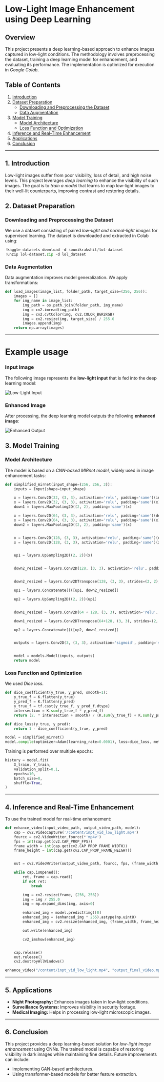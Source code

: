 # Low-Light Image Enhancement using Deep Learning

## Overview
This project presents a deep learning-based approach to enhance images captured in low-light conditions. The methodology involves preprocessing the dataset, training a deep learning model for enhancement, and evaluating its performance. The implementation is optimized for execution in *Google Colab*.

## Table of Contents
1. [Introduction](#1-introduction)  
2. [Dataset Preparation](#2-dataset-preparation)  
   - [Downloading and Preprocessing the Dataset](#downloading-and-preprocessing-the-dataset)  
   - [Data Augmentation](#data-augmentation)  
3. [Model Training](#3-model-training)  
   - [Model Architecture](#model-architecture)  
   - [Loss Function and Optimization](#loss-function-and-optimization)   
4. [Inference and Real-Time Enhancement](#4-inference-and-real-time-enhancement)  
5. [Applications](#5-applications)  
6. [Conclusion](#6-conclusion)  

---

## 1. Introduction
Low-light images suffer from poor visibility, loss of detail, and high noise levels. This project leverages *deep learning* to enhance the visibility of such images. The goal is to *train a model* that learns to map low-light images to their well-lit counterparts, improving contrast and restoring details.

## 2. Dataset Preparation

### Downloading and Preprocessing the Dataset
We use a dataset consisting of paired *low-light and normal-light images* for supervised learning. The dataset is downloaded and extracted in Colab using:

```python
!kaggle datasets download -d soumikrakshit/lol-dataset
!unzip lol-dataset.zip -d lol_dataset
```

### Data Augmentation
Data augmentation improves model generalization. We apply transformations:

```python
def load_images(image_list, folder_path, target_size=(256, 256)):
    images = []
    for img_name in image_list:
        img_path = os.path.join(folder_path, img_name)
        img = cv2.imread(img_path)
        img = cv2.cvtColor(img, cv2.COLOR_BGR2RGB)
        img = cv2.resize(img, target_size) / 255.0
        images.append(img)
    return np.array(images)
```

---

# Example usage
### Input Image
The following image represents the **low-light input** that is fed into the deep learning model:

![Low-Light Input](dark.jpg)

### Enhanced Image
After processing, the deep learning model outputs the following **enhanced image**:

![Enhanced Output](bright.jpeg)


## 3. Model Training

### Model Architecture
The model is based on a *CNN-based MIRnet model*, widely used in image enhancement tasks:

```python
def simplified_mirnet(input_shape=(256, 256, 3)):
    inputs = Input(shape=input_shape)

    x = layers.Conv2D(32, (3, 3), activation='relu', padding='same')(inputs)
    x = layers.Conv2D(32, (3, 3), activation='relu', padding='same')(x)
    down1 = layers.MaxPooling2D((2, 2), padding='same')(x)

    x = layers.Conv2D(64, (3, 3), activation='relu', padding='same')(down1)
    x = layers.Conv2D(64, (3, 3), activation='relu', padding='same')(x)
    down2 = layers.MaxPooling2D((2, 2), padding='same')(x)


    x = layers.Conv2D(128, (3, 3), activation='relu', padding='same')(down2)
    x = layers.Conv2D(128, (3, 3), activation='relu', padding='same')(x)


    up1 = layers.UpSampling2D((2, 2))(x)


    down2_resized = layers.Conv2D(128, (3, 3), activation='relu', padding='same')(down2)


    down2_resized = layers.Conv2DTranspose(128, (3, 3), strides=(2, 2), padding='same')(down2_resized)

    up1 = layers.Concatenate()([up1, down2_resized])

    up2 = layers.UpSampling2D((2, 2))(up1)


    down1_resized = layers.Conv2D(64 + 128, (3, 3), activation='relu', padding='same')(down1)

    down1_resized = layers.Conv2DTranspose(64+128, (3, 3), strides=(2, 2), padding='same')(down1_resized)

    up2 = layers.Concatenate()([up2, down1_resized])


    outputs = layers.Conv2D(3, (3, 3), activation='sigmoid', padding='same')(up2)


    model = models.Model(inputs, outputs)
    return model
```

### Loss Function and Optimization
We used *Dice loss*.

```python
def dice_coefficient(y_true, y_pred, smooth=1):
    y_true_f = K.flatten(y_true)
    y_pred_f = K.flatten(y_pred)
    y_true_f = tf.cast(y_true_f, y_pred_f.dtype)
    intersection = K.sum(y_true_f * y_pred_f)
    return (2. * intersection + smooth) / (K.sum(y_true_f) + K.sum(y_pred_f) + smooth + K.epsilon())

def dice_loss(y_true, y_pred):
    return 1 - dice_coefficient(y_true, y_pred)

model = simplified_mirnet()
model.compile(optimizer=Adam(learning_rate=0.0001), loss=dice_loss, metrics=[dice_coefficient])
```

Training is performed over multiple epochs:

```python
history = model.fit(
    X_train, Y_train,
    validation_split=0.1,
    epochs=10,
    batch_size=8,
    shuffle=True,
)
```

---

## 4. Inference and Real-Time Enhancement
To use the trained model for real-time enhancement:

```python
def enhance_video(input_video_path, output_video_path, model):
    cap = cv2.VideoCapture('/content/inpt_vid_low_light.mp4')
    fourcc = cv2.VideoWriter_fourcc(*'mp4v')
    fps = int(cap.get(cv2.CAP_PROP_FPS)) 
    frame_width = int(cap.get(cv2.CAP_PROP_FRAME_WIDTH))
    frame_height = int(cap.get(cv2.CAP_PROP_FRAME_HEIGHT))


    out = cv2.VideoWriter(output_video_path, fourcc, fps, (frame_width, frame_height))

    while cap.isOpened():
        ret, frame = cap.read()
        if not ret:
            break  

        img = cv2.resize(frame, (256, 256))
        img = img / 255.0
        img = np.expand_dims(img, axis=0)

        enhanced_img = model.predict(img)[0]
        enhanced_img = (enhanced_img * 255).astype(np.uint8)
        enhanced_img = cv2.resize(enhanced_img, (frame_width, frame_height))

        out.write(enhanced_img)

        cv2_imshow(enhanced_img)


    cap.release()
    out.release()
    cv2.destroyAllWindows()

enhance_video("/content/inpt_vid_low_light.mp4", "output_final_video.mp4", model)
```

---

## 5. Applications
- **Night Photography:** Enhances images taken in low-light conditions.
- **Surveillance Systems:** Improves visibility in security footage.
- **Medical Imaging:** Helps in processing low-light microscopic images.

---

## 6. Conclusion
This project provides a deep learning-based solution for *low-light image enhancement* using CNNs. The trained model is capable of restoring visibility in dark images while maintaining fine details. Future improvements can include:
- Implementing GAN-based architectures.
- Using transformer-based models for better feature extraction.
